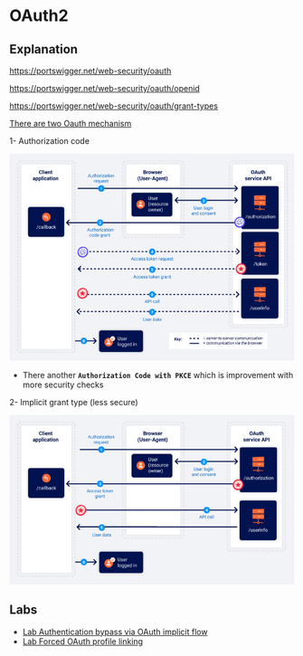 # OAuth2 

## Explanation

https://portswigger.net/web-security/oauth

https://portswigger.net/web-security/oauth/openid

https://portswigger.net/web-security/oauth/grant-types

[There are two Oauth mechanism](https://portswigger.net/web-security/oauth/grant-types) 

1- Authorization code 

<p align="center" width="100%">
  <img src="image1.jpeg" width="800" hight="500"/>
</p>

- There another **`Authorization Code with PKCE`** which is improvement with more security checks

2- Implicit grant type (less secure)

<p align="center" width="100%">
  <img src="image2.jpeg" width="800" hight="500"/>
</p>

## Labs
- [Lab Authentication bypass via OAuth implicit flow](https://github.com/aboelkassem/portswigger-labs/tree/main/OAuth2/Lab%20Authentication%20bypass%20via%20OAuth%20implicit%20flow)
- [Lab Forced OAuth profile linking](https://github.com/aboelkassem/portswigger-labs/tree/main/OAuth2/Lab%20Forced%20OAuth%20profile%20linking)
